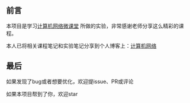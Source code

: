 ## 前言

本项目是学习[计算机网络微课堂](https://www.bilibili.com/video/BV1c4411d7jb) 所做的实验，非常感谢老师分享这么精彩的课程。

本人已将相关课程笔记和实验笔记分享到个人博客上：[计算机网络](https://www.peterjxl.com/Network/)



## 最后

如果发现了bug或者想要优化，欢迎提issue、PR或评论

如果本项目帮到了你，欢迎star
